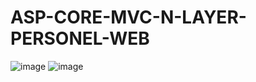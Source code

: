 # ASP-CORE-MVC-N-LAYER-PERSONEL-WEB
![image](https://user-images.githubusercontent.com/66069141/198894481-bdeedc1e-90ab-4514-a8fb-f15fd7c699ab.png)
![image](https://user-images.githubusercontent.com/66069141/198894515-a196ffca-2992-4bf2-bc46-15f66a2737de.png)
